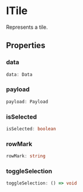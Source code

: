 # ITile

Represents a tile.

## Properties

### data

```ts
data: Data
```

### payload

```ts
payload: Payload
```

### isSelected

```ts
isSelected: boolean
```

### rowMark

```ts
rowMark: string
```

### toggleSelection

```ts
toggleSelection: () => void
```
